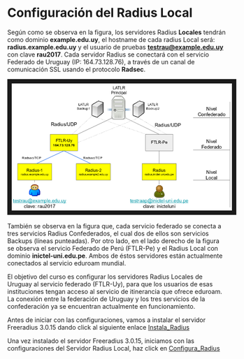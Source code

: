 # Configuración del Radius Local

Según como se observa en la figura, los servidores Radius **Locales** tendrán como dominio **example.edu.uy**, el hostname de cada radius Local será: **radius.example.edu.uy** y el usuario de pruebas **testrau@example.edu.uy** con clave **rau2017**. Cada servidor Radius se conectará con el servicio Federado de Uruguay (IP: 164.73.128.76), a través de un canal de comunicación SSL usando el protocolo **Radsec**. 

<p align="center"><img src="https://github.com/richardqa/curso-eduroam/blob/master/imagenes/eduroam2.png" alt="IMAGE ALT TEXT HERE" border="10" /></p>

También se observa en la figura que, cada servicio federado se conecta a tres servicios Radius Confederados, el cual dos de ellos son servicios Backups (líneas punteadas). Por otro lado, en el lado derecho de la figura se observa el servicio Federado de Perú (FTLR-Pe) y el Radius Local con dominio **inictel-uni.edu.pe**. Ambos de éstos servidores están actualmente conectados al servicio eduroam mundial.

El objetivo del curso es configurar los servidores Radius Locales de Uruguay al servicio federado (FTLR-Uy), para que los usuarios de esas instituciones tengan acceso al servicio de itinerancia que ofrece eduroam. La conexión entre la federación de Uruguay y los tres servicios de la confederación ya se encuentran actualmente en funcionamiento.

Antes de iniciar con las configuraciones, vamos a instalar el servidor Freeradius 3.0.15 dando click al siguiente enlace [Instala_Radius](https://github.com/richardqa/curso-eduroam/blob/master/modulos/Freeradius3.x/freeradius3-install.md)

Una vez instalado el servidor Freeradius 3.0.15, iniciamos con las configuraciones del Servidor Radius Local, haz click en [Configura_Radius](https://github.com/richardqa/curso-eduroam/blob/master/modulos/Freeradius3.x/configuraciones/README.md)
